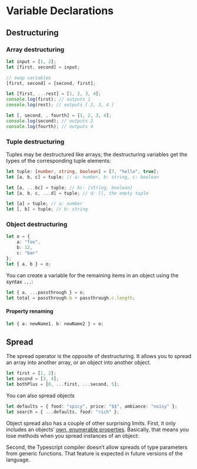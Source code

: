 # Variable Declarations

## Destructuring <a id="destructuring"></a>

### Array destructuring <a id="array-destructuring"></a>

```typescript
let input = [1, 2];
let [first, second] = input;

// swap variables
[first, second] = [second, first];

let [first, ...rest] = [1, 2, 3, 4];
console.log(first); // outputs 1
console.log(rest); // outputs [ 2, 3, 4 ]

let [, second, , fourth] = [1, 2, 3, 4];
console.log(second); // outputs 2
console.log(fourth); // outputs 4
```

### Tuple destructuring <a id="tuple-destructuring"></a>

Tuples may be destructured like arrays; the destructuring variables get the types of the corresponding tuple elements:

```typescript
let tuple: [number, string, boolean] = [7, "hello", true];
let [a, b, c] = tuple; // a: number, b: string, c: boolean

let [a, ...bc] = tuple; // bc: [string, boolean]
let [a, b, c, ...d] = tuple; // d: [], the empty tuple

let [a] = tuple; // a: number
let [, b] = tuple; // b: string
```

### Object destructuring <a id="object-destructuring"></a>

```typescript
let o = {
    a: "foo",
    b: 12,
    c: "bar"
};
let { a, b } = o;
```

 You can create a variable for the remaining items in an object using the syntax `...`:

```typescript
let { a, ...passthrough } = o;
let total = passthrough.b + passthrough.c.length;
```

#### Property renaming <a id="property-renaming"></a>

```typescript
let { a: newName1, b: newName2 } = o;
```

## Spread

The spread operator is the opposite of destructuring. It allows you to spread an array into another array, or an object into another object.

```typescript
let first = [1, 2];
let second = [3, 4];
let bothPlus = [0, ...first, ...second, 5];
```

You can also spread objects

```typescript
let defaults = { food: "spicy", price: "$$", ambiance: "noisy" };
let search = { ...defaults, food: "rich" };
```

 Object spread also has a couple of other surprising limits. First, it only includes an objects’ [own, enumerable properties](https://developer.mozilla.org/en-US/docs/Web/JavaScript/Enumerability_and_ownership_of_properties). Basically, that means you lose methods when you spread instances of an object:

Second, the Typescript compiler doesn’t allow spreads of type parameters from generic functions. That feature is expected in future versions of the language.

